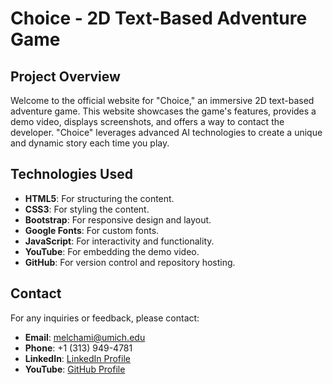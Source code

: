 # Choice - 2D Text-Based Adventure Game

## Project Overview

Welcome to the official website for "Choice," an immersive 2D text-based adventure game. This website showcases the game's features, provides a demo video, displays screenshots, and offers a way to contact the developer. "Choice" leverages advanced AI technologies to create a unique and dynamic story each time you play.

## Technologies Used

- **HTML5**: For structuring the content.
- **CSS3**: For styling the content.
- **Bootstrap**: For responsive design and layout.
- **Google Fonts**: For custom fonts.
- **JavaScript**: For interactivity and functionality.
- **YouTube**: For embedding the demo video.
- **GitHub**: For version control and repository hosting.

## Contact

For any inquiries or feedback, please contact:

- **Email**: [melchami@umich.edu](mailto:melchami@umich.edu)
- **Phone**: +1 (313) 949-4781
- **LinkedIn**: [LinkedIn Profile](https://www.linkedin.com/in/moecham/)
- **YouTube**: [GitHub Profile](https://www.youtube.com/@moe_chami)
